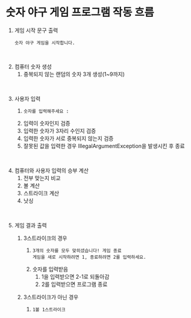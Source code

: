 # 숫자 야구 게임 프로그램 작동 흐름

1. 게임 시작 문구 출력
   ```
   숫자 야구 게임을 시작합니다.
   ```
   
<br>
   
2. 컴퓨터 숫자 생성
   1. 중복되지 않는 랜덤의 숫자 3개 생성(1~9까지)

<br>

3. 사용자 입력
   1. ```
      숫자를 입력해주세요 :
      ```
   2. 입력이 숫자인지 검증
   3. 입력한 숫자가 3자리 수인지 검증
   4. 입력한 숫자가 서로 중복되지 않는지 검증
   5. 잘못된 값을 입력한 경우 IllegalArgumentException을 발생시킨 후 종료

<br>

4. 컴퓨터와 사용자 입력의 승부 계산
   1. 전부 맞는지 비교
   2. 볼 계산
   3. 스트라이크 계산
   4. 낫싱

<br>

5. 게임 결과 출력
   1. 3스트라이크의 경우
      1) ``` 
         3개의 숫자를 모두 맞히셨습니다! 게임 종료
         게임을 새로 시작하려면 1, 종료하려면 2를 입력하세요.
         ```
      2) 숫자를 입력받음
         1. 1을 입력받으면 2-1로 되돌아감
         2. 2를 입력받으면 프로그램 종료
         
   2. 3스트라이크가 아닌 경우
      1) ```
         1볼 1스트라이크
         ```
         
        